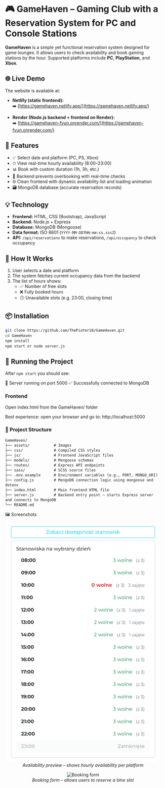 # 🎮 GameHaven – Gaming Club with a Reservation System for PC and Console Stations

**GameHaven** is a simple yet functional reservation system designed for game lounges. It allows users to check availability and book gaming stations by the hour. Supported platforms include **PC**, **PlayStation**, and **Xbox**.

## 🌐 Live Demo
The website is available at:  
- **Netlify (static frontend):**  
  ➡️ [https://gamehaven.netlify.app/](https://gamehaven.netlify.app/)

- **Render (Node.js backend + frontend on Render):**  
  ➡️ [https://gamehaven-fvun.onrender.com/](https://gamehaven-fvun.onrender.com/)


## 🔧 Features

- ✅ Select date and platform (PC, PS, Xbox)
- ⏱ View real-time hourly availability (8:00–23:00)
- 📊 Book with custom duration (1h, 3h, etc.)
- 🔐 Backend prevents overbooking with real-time checks
- 🌐 Clean frontend with dynamic availability list and loading animation
- 🗃 MongoDB database (accurate reservation records)

## 💡 Technology

- **Frontend:** HTML, CSS (Bootstrap), JavaScript
- **Backend:** Node.js + Express
- **Database:** MongoDB (Mongoose)
- **Data format:** ISO 8601 (`YYYY-MM-DDTHH:mm:ss.sssZ`)
- **API:** `/api/reservations` to make reservations, `/api/occupancy` to check occupancy

## 🧠 How It Works

1. User selects a date and platform
2. The system fetches current occupancy data from the backend
3. The list of hours shows:
   - ✅ Number of free slots
   - ❌ Fully booked hours
   - 🕓 Unavailable slots (e.g. 23:00, closing time)

## 📦 Installation

```bash
git clone https://github.com/ThePioter18/GameHaven.git
cd GameHaven
npm install
npm start or node server.js
```

## 🧪 Running the Project

After `npm start` you should see:

🚀 Server running on port 5000
✅ Successfully connected to MongoDB

### Frontend

Open index.html from the GameHaven/ folder

Best experience: open your browser and go to: http://localhost:5000

### 📁 Project Structure

```plaintext
GameHaven/
├── assets/           # Images
├── css/              # Compiled CSS styles
├── js/               # Frontend JavaScript files
├── models/           # Mongoose schemas
├── routes/           # Express API endpoints
├── sass/             # SCSS source files
├── .env.example      # Environment variables (e.g., PORT, MONGO_URI)
├── config.js         # MongoDB connection logic using mongoose and dotenv
├── index.html        # Main frontend HTML file
├── server.js         # Backend entry point – starts Express server and connects to MongoDB
└── README.md
```

🖼️ Screenshots

<p align="center"> <img src="./public/assets/screenshots/availability-preview.png" alt="Availability preview" /> <br/> <em>Availability preview – shows hourly availability per platform</em> </p> <p align="center"> <img src="./public/ assets/screenshots/booking-form.png" alt="Booking form" /> <br/> <em>Booking form – allows users to reserve a time slot</em> </p>
